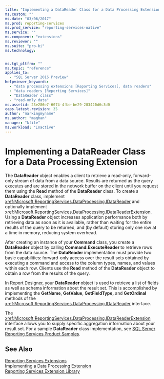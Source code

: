 ```yaml
---
title: "Implementing a DataReader Class for a Data Processing Extension | Microsoft Docs"
ms.custom: ""
ms.date: "03/06/2017"
ms.prod: reporting-services
ms.prod_service: "reporting-services-native"
ms.service: ""
ms.component: "extensions"
ms.reviewer: ""
ms.suite: "pro-bi"
ms.technology: 


ms.tgt_pltfrm: ""
ms.topic: "reference"
applies_to: 
  - "SQL Server 2016 Preview"
helpviewer_keywords: 
  - "data processing extensions [Reporting Services], data readers"
  - "data readers [Reporting Services]"
  - "DataReader class"
  - "read-only data"
ms.assetid: 23e286e7-6074-4fbe-be29-203420d6c3d0
caps.latest.revision: 35
author: "markingmyname"
ms.author: "maghan"
manager: "kfile"
ms.workload: "Inactive"
---
```

# Implementing a DataReader Class for a Data Processing Extension
  The **DataReader** object enables a client to retrieve a read-only, forward-only stream of data from a data source. Results are returned as the query executes and are stored in the network buffer on the client until you request them using the **Read** method of the **DataReader** class. To create a **DataReader** class, implement <xref:Microsoft.ReportingServices.DataProcessing.IDataReader> and optionally implement <xref:Microsoft.ReportingServices.DataProcessing.IDataReaderExtension>. Using a **DataReader** object increases application performance both by retrieving data as soon as it is available, rather than waiting for the entire results of the query to be returned, and (by default) storing only one row at a time in memory, reducing system overhead.  
  
 After creating an instance of your **Command** class, you create a **DataReader** object by calling **Command.ExecuteReader** to retrieve rows from the data source. The **DataReader** implementation must provide two basic capabilities: forward-only access over the result sets obtained by executing a command and access to the column types, names, and values within each row. Clients use the **Read** method of the **DataReader** object to obtain a row from the results of the query.  
  
 In Report Designer, your **DataReader** object is used to retrieve a list of fields as well as schema information about the result set. This is accomplished by implementing the **GetName**, **GetValue**, **GetFieldType,** and **GetOrdinal** methods of the <xref:Microsoft.ReportingServices.DataProcessing.IDataReader> interface.  
  
 The <xref:Microsoft.ReportingServices.DataProcessing.IDataReaderExtension> interface allows you to supply specific aggregation information about your result set. For a sample **DataReader** class implementation, see [SQL Server Reporting Services Product Samples](http://go.microsoft.com/fwlink/?LinkId=177889).  
  
## See Also  
 [Reporting Services Extensions](../../../reporting-services/extensions/reporting-services-extensions.md)   
 [Implementing a Data Processing Extension](../../../reporting-services/extensions/data-processing/implementing-a-data-processing-extension.md)   
 [Reporting Services Extension Library](../../../reporting-services/extensions/reporting-services-extension-library.md)  
  
  
